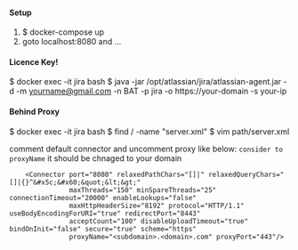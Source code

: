 #### Setup

1. $ docker-compose up
2. goto localhost:8080 and ...

#### Licence Key!

$ docker exec -it jira bash
$ java -jar /opt/atlassian/jira/atlassian-agent.jar -d -m yourname@gmail.com -n BAT -p jira -o https://your-domain -s your-ip

#### Behind Proxy

$ docker exec -it jira bash 
$ find / -name "server.xml"
$ vim path/server.xml

comment default connector and uncomment proxy like below: `consider to proxyName` it should be chnaged to your domain

        <Connector port="8080" relaxedPathChars="[]|" relaxedQueryChars="[]|{}^&#x5c;&#x60;&quot;&lt;&gt;"
                   maxThreads="150" minSpareThreads="25" connectionTimeout="20000" enableLookups="false"
                   maxHttpHeaderSize="8192" protocol="HTTP/1.1" useBodyEncodingForURI="true" redirectPort="8443"
                   acceptCount="100" disableUploadTimeout="true" bindOnInit="false" secure="true" scheme="https"
                   proxyName="<subdomain>.<domain>.com" proxyPort="443"/>


